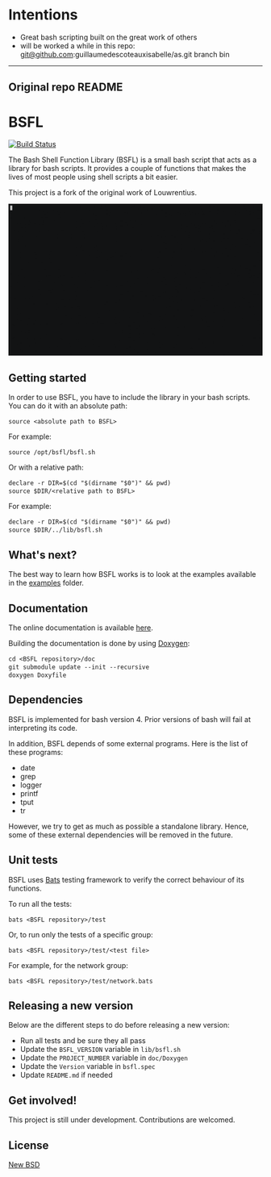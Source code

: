 # Intentions

* Great bash scripting built on the great work of others
* will be worked a while in this repo: git@github.com:guillaumedescoteauxisabelle/as.git branch bin

----
Original repo README
----

# BSFL

[![Build Status](https://travis-ci.org/SkypLabs/bsfl.svg?branch=master)](https://travis-ci.org/SkypLabs/bsfl)

The Bash Shell Function Library (BSFL) is a small bash script that acts as a library for bash scripts. It provides a couple of functions that makes the lives of most people using shell scripts a bit easier.

This project is a fork of the original work of Louwrentius.

[![asciicast](doc/img/bsfl_demo.gif)](https://asciinema.org/a/183624)

## Getting started

In order to use BSFL, you have to include the library in your bash scripts. You can do it with an absolute path:

    source <absolute path to BSFL>

For example:

    source /opt/bsfl/bsfl.sh

Or with a relative path:

    declare -r DIR=$(cd "$(dirname "$0")" && pwd)
    source $DIR/<relative path to BSFL>

For example:

    declare -r DIR=$(cd "$(dirname "$0")" && pwd)
    source $DIR/../lib/bsfl.sh

## What's next?

The best way to learn how BSFL works is to look at the examples available in the [examples][examples] folder.

## Documentation

The online documentation is available [here][bsfl doc].

Building the documentation is done by using [Doxygen][doxygen]:

    cd <BSFL repository>/doc
    git submodule update --init --recursive
    doxygen Doxyfile

## Dependencies

BSFL is implemented for bash version 4. Prior versions of bash will fail at interpreting its code.

In addition, BSFL depends of some external programs. Here is the list of these programs:

* date
* grep
* logger
* printf
* tput
* tr

However, we try to get as much as possible a standalone library. Hence, some of these external dependencies will be removed in the future.

## Unit tests

BSFL uses [Bats][bats] testing framework to verify the correct behaviour of its functions.

To run all the tests:

    bats <BSFL repository>/test

Or, to run only the tests of a specific group:

    bats <BSFL repository>/test/<test file>

For example, for the network group:

    bats <BSFL repository>/test/network.bats

## Releasing a new version

Below are the different steps to do before releasing a new version:

* Run all tests and be sure they all pass
* Update the `BSFL_VERSION` variable in `lib/bsfl.sh`
* Update the `PROJECT_NUMBER` variable in `doc/Doxygen`
* Update the `Version` variable in `bsfl.spec`
* Update `README.md` if needed

## Get involved!

This project is still under development. Contributions are welcomed.

## License

[New BSD][new bsd]

 [bats]: https://github.com/sstephenson/bats
 [bsfl doc]: http://skyplabs.github.io/bsfl
 [doxygen]: http://doxygen.org/
 [examples]: https://github.com/SkypLabs/bsfl/tree/master/examples
 [new bsd]: http://opensource.org/licenses/BSD-3-Clause
